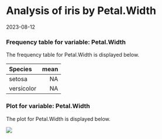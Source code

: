 Analysis of iris by Petal.Width
================
2023-08-12

### Frequency table for variable: Petal.Width

The frequency table for Petal.Width is displayed below.

| Species    | mean |
|:-----------|-----:|
| setosa     |   NA |
| versicolor |   NA |

### Plot for variable: Petal.Width

The plot for Petal.Width is displayed below.

![](output/iris_report_petal_width_files/figure-gfm/unnamed-chunk-3-1.png)<!-- -->
